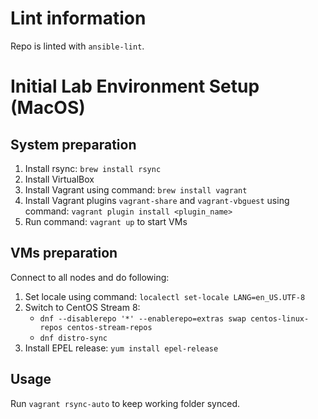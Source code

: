 # Lint information

Repo is linted with `ansible-lint`.

# Initial Lab Environment Setup (MacOS)

## System preparation

1. Install rsync: `brew install rsync`
2. Install VirtualBox
3. Install Vagrant using command: `brew install vagrant`
4. Install Vagrant plugins `vagrant-share` and `vagrant-vbguest` using command: `vagrant plugin install <plugin_name>`
5. Run command: `vagrant up` to start VMs

## VMs preparation

Connect to all nodes and do following:

1. Set locale using command: `localectl set-locale LANG=en_US.UTF-8`
2. Switch to CentOS Stream 8:
    - `dnf --disablerepo '*' --enablerepo=extras swap centos-linux-repos centos-stream-repos`
    - `dnf distro-sync`
3. Install EPEL release: `yum install epel-release`

## Usage

Run `vagrant rsync-auto` to keep working folder synced.
